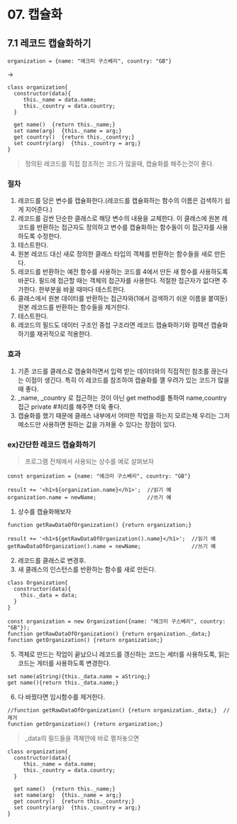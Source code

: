 # 07. 캡슐화

## 7.1 레코드 캡슐화하기
```JS
organization = {name: "에크미 구스베리", country: "GB"}
```
->
```JS
class organization{
  constructor(data){
     this._name = data.name;
     this._country = data.country;
  }
  
  get name()  {return this._name;}
  set name(arg)  {this._name = arg;}
  get country()  {return this._country;}
  set country(arg)  {this._country = arg;}
}
```
> 정의된 레코드를 직접 참조하는 코드가 많을때, 캡슐화를 해주는것이 좋다.


### 절차
1. 레코드를 담은 변수를 캡슐화한다.(레코드를 캡슐화하는 함수의 이름은 검색하기 쉽게 지어준다.)
2. 레코드를 감싼 단순한 클래스로 해당 변수의 내용을 교체한다. 이 클래스에 원본 레코드를 반환하는 접근자도 정의하고 변수를 캡슐화하는 함수들이 이 접근자를 사용하도록 수정한다.
3. 테스트한다.
4. 원본 레코드 대신 새로 정의한 클래스 타입의 객체를 반환하는 함수들을 새로 만든다.
5. 레코드를 반환하는 예전 함수를 사용하는 코드를 4에서 만든 새 함수를 사용하도록 바꾼다. 필드에 접근할 때는 객체의 접근자를 사용한다. 적절한 접근자가 없다면 추가한다. 한부분을 바꿀 때마다 테스트한다.
6. 클래스에서 원본 데이터를 반환하는 접근자와(1에서 검색하기 쉬운 이름을 붙여둔) 원본 레코드를 반환하는 함수들을 제거한다.
7. 테스트한다.
8. 레코드의 필드도 데이터 구조인 중첩 구조라면 레코드 캡슐화하기와 컬렉션 캡슐화하기를 재귀적으로 적용한다.

### 효과
1. 기존 코드를 클래스로 캡슐화하면서 입력 받는 데이터와의 직접적인 참조를 끊는다는 이점이 생긴다. 특히 이 레코드를 참조하여 캡슐화를 꺨 우려가 있는 코드가 많을 때 좋다.
2. _name, _country 로 접근하는 것이 아닌 get method를 통하여 name,country 접근 private #처리를 해주면 더욱 좋다.
3. 캡슐화를 했기 때문에 클래스 내부에서 어떠한 작업을 하는지 모르는채 우리는 그저 메소드만 사용하면 원하는 값을 가져올 수 있다는 장점이 있다.

### ex)간단한 레코드 캡슐화하기
> 프로그램 전체에서 사용되는 상수를 예로 살펴보자
```JS
const organization = {name: "에크미 구스베리", country: "GB"}

result += '<h1>${organization.name}</h1>';  //읽기 예
organization.name = newName;                //쓰기 예
```

1. 상수를 캡슐화해보자
```JS
function getRawDataOfOrganization() {return organization;}

result += '<h1>${getRawDataOfOrganization().name}</h1>';  //읽기 예
getRawDataOfOrganization().name = newName;                //쓰기 예
```

2. 레코드를 클래스로 변경후.
4. 새 클래스의 인스턴스를 반환하는 함수를 새로 만든다.
```JS
class Organization{
  constructor(data){
    this._data = data;
  }
}

const organization = new Organization({name: "에크미 구스베리", country: "GB"});
function getRawDataOfOrganization() {return organization._data;}
function getOrganization() {return organization;}

```

5. 객체로 만드는 작업이 끝났으니 레코드를 갱신하는 코드는 세터를 사용하도록, 읽는 코드는 게터를 사용하도록 변경한다.
```JS
set name(aString){this._data.name = aString;}
get name(){return this._data.name;}
```
6. 다 바꿨다면 임시함수를 제거한다.
```JS
//function getRawDataOfOrganization() {return organization._data;}  //제거
function getOrganization() {return organization;}
```

> _data의 필드들을 객체안에 바로 펼처놓으면
```JS
class organization{
  constructor(data){
     this._name = data.name;
     this._country = data.country;
  }
  
  get name()  {return this._name;}
  set name(arg)  {this._name = arg;}
  get country()  {return this._country;}
  set country(arg)  {this._country = arg;}
}
```
